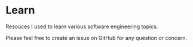 # Learn

Resouces I used to learn various software engineering topics.

Please feel free to create an issue on GitHub for any question or concern.
